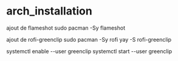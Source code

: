 # arch_installation

 ajout de flameshot
sudo pacman -Sy flameshot

 ajout de rofi-greenclip
sudo pacman -Sy rofi
yay -S rofi-greenclip

systemctl enable --user greenclip
systemctl start --user greenclip




